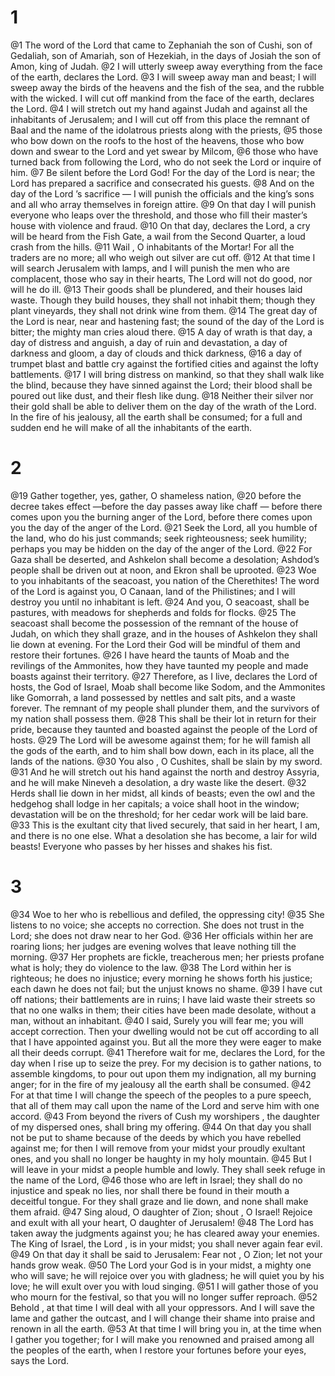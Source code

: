 # 1
@1 The word of the Lord that came to Zephaniah the son of Cushi, son of Gedaliah, son of Amariah, son of Hezekiah, in the days of Josiah the son of Amon, king of Judah.
@2 I will utterly sweep away everything from the face of the earth, declares the Lord.
@3 I will sweep away man and beast; I will sweep away the birds of the heavens and the fish of the sea, and the rubble with the wicked. I will cut off mankind from the face of the earth, declares the Lord.
@4 I will stretch out my hand against Judah and against all the inhabitants of Jerusalem; and I will cut off from this place the remnant of Baal and the name of the idolatrous priests along with the priests,
@5 those who bow down on the roofs to the host of the heavens, those who bow down and swear to the Lord and yet swear by Milcom,
@6 those who have turned back from following the Lord, who do not seek the Lord or inquire of him.
@7 Be silent before the Lord God! For the day of the Lord is near; the Lord has prepared a sacrifice and consecrated his guests.
@8 And on the day of the Lord ’s sacrifice — I will punish the officials and the king’s sons and all who array themselves in foreign attire.
@9 On that day I will punish everyone who leaps over the threshold, and those who fill their master’s house with violence and fraud.
@10 On that day, declares the Lord, a cry will be heard from the Fish Gate, a wail from the Second Quarter, a loud crash from the hills.
@11 Wail , O inhabitants of the Mortar! For all the traders are no more; all who weigh out silver are cut off.
@12 At that time I will search Jerusalem with lamps, and I will punish the men who are complacent, those who say in their hearts, The Lord will not do good, nor will he do ill.
@13 Their goods shall be plundered, and their houses laid waste. Though they build houses, they shall not inhabit them; though they plant vineyards, they shall not drink wine from them.
@14 The great day of the Lord is near, near and hastening fast; the sound of the day of the Lord is bitter; the mighty man cries aloud there.
@15 A day of wrath is that day, a day of distress and anguish, a day of ruin and devastation, a day of darkness and gloom, a day of clouds and thick darkness,
@16 a day of trumpet blast and battle cry against the fortified cities and against the lofty battlements.
@17 I will bring distress on mankind, so that they shall walk like the blind, because they have sinned against the Lord; their blood shall be poured out like dust, and their flesh like dung.
@18 Neither their silver nor their gold shall be able to deliver them on the day of the wrath of the Lord. In the fire of his jealousy, all the earth shall be consumed; for a full and sudden end he will make of all the inhabitants of the earth.

# 2
@19 Gather together, yes, gather, O shameless nation,
@20 before the decree takes effect —before the day passes away like chaff — before there comes upon you the burning anger of the Lord, before there comes upon you the day of the anger of the Lord.
@21 Seek the Lord, all you humble of the land, who do his just commands; seek righteousness; seek humility; perhaps you may be hidden on the day of the anger of the Lord.
@22 For Gaza shall be deserted, and Ashkelon shall become a desolation; Ashdod’s people shall be driven out at noon, and Ekron shall be uprooted.
@23 Woe to you inhabitants of the seacoast, you nation of the Cherethites! The word of the Lord is against you, O Canaan, land of the Philistines; and I will destroy you until no inhabitant is left.
@24 And you, O seacoast, shall be pastures, with meadows for shepherds and folds for flocks.
@25 The seacoast shall become the possession of the remnant of the house of Judah, on which they shall graze, and in the houses of Ashkelon they shall lie down at evening. For the Lord their God will be mindful of them and restore their fortunes.
@26 I have heard the taunts of Moab and the revilings of the Ammonites, how they have taunted my people and made boasts against their territory.
@27 Therefore, as I live, declares the Lord of hosts, the God of Israel, Moab shall become like Sodom, and the Ammonites like Gomorrah, a land possessed by nettles and salt pits, and a waste forever. The remnant of my people shall plunder them, and the survivors of my nation shall possess them.
@28 This shall be their lot in return for their pride, because they taunted and boasted against the people of the Lord of hosts.
@29 The Lord will be awesome against them; for he will famish all the gods of the earth, and to him shall bow down, each in its place, all the lands of the nations.
@30 You also , O Cushites, shall be slain by my sword.
@31 And he will stretch out his hand against the north and destroy Assyria, and he will make Nineveh a desolation, a dry waste like the desert.
@32 Herds shall lie down in her midst, all kinds of beasts; even the owl and the hedgehog shall lodge in her capitals; a voice shall hoot in the window; devastation will be on the threshold; for her cedar work will be laid bare.
@33 This is the exultant city that lived securely, that said in her heart, I am, and there is no one else. What a desolation she has become, a lair for wild beasts! Everyone who passes by her hisses and shakes his fist.

# 3
@34 Woe to her who is rebellious and defiled, the oppressing city!
@35 She listens to no voice; she accepts no correction. She does not trust in the Lord; she does not draw near to her God.
@36 Her officials within her are roaring lions; her judges are evening wolves that leave nothing till the morning.
@37 Her prophets are fickle, treacherous men; her priests profane what is holy; they do violence to the law.
@38 The Lord within her is righteous; he does no injustice; every morning he shows forth his justice; each dawn he does not fail; but the unjust knows no shame.
@39 I have cut off nations; their battlements are in ruins; I have laid waste their streets so that no one walks in them; their cities have been made desolate, without a man, without an inhabitant.
@40 I said, Surely you will fear me; you will accept correction. Then your dwelling would not be cut off according to all that I have appointed against you. But all the more they were eager to make all their deeds corrupt.
@41 Therefore wait for me, declares the Lord, for the day when I rise up to seize the prey. For my decision is to gather nations, to assemble kingdoms, to pour out upon them my indignation, all my burning anger; for in the fire of my jealousy all the earth shall be consumed.
@42 For at that time I will change the speech of the peoples to a pure speech, that all of them may call upon the name of the Lord and serve him with one accord.
@43 From beyond the rivers of Cush my worshipers , the daughter of my dispersed ones, shall bring my offering.
@44 On that day you shall not be put to shame because of the deeds by which you have rebelled against me; for then I will remove from your midst your proudly exultant ones, and you shall no longer be haughty in my holy mountain.
@45 But I will leave in your midst a people humble and lowly. They shall seek refuge in the name of the Lord,
@46 those who are left in Israel; they shall do no injustice and speak no lies, nor shall there be found in their mouth a deceitful tongue. For they shall graze and lie down, and none shall make them afraid.
@47 Sing aloud, O daughter of Zion; shout , O Israel! Rejoice and exult with all your heart, O daughter of Jerusalem!
@48 The Lord has taken away the judgments against you; he has cleared away your enemies. The King of Israel, the Lord , is in your midst; you shall never again fear evil.
@49 On that day it shall be said to Jerusalem: Fear not , O Zion; let not your hands grow weak.
@50 The Lord your God is in your midst, a mighty one who will save; he will rejoice over you with gladness; he will quiet you by his love; he will exult over you with loud singing.
@51 I will gather those of you who mourn for the festival, so that you will no longer suffer reproach.
@52 Behold , at that time I will deal with all your oppressors. And I will save the lame and gather the outcast, and I will change their shame into praise and renown in all the earth.
@53 At that time I will bring you in, at the time when I gather you together; for I will make you renowned and praised among all the peoples of the earth, when I restore your fortunes before your eyes, says the Lord.

